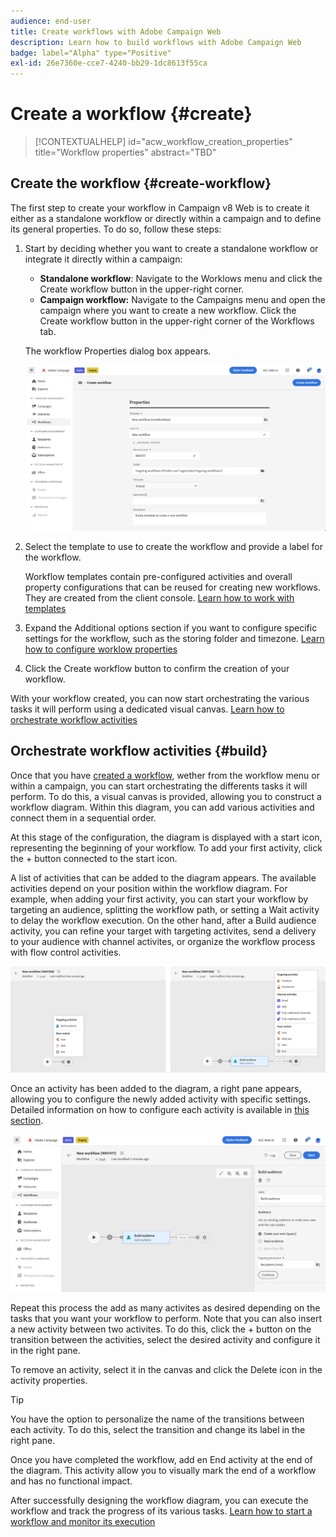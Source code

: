 ```yaml
---
audience: end-user
title: Create workflows with Adobe Campaign Web
description: Learn how to build workflows with Adobe Campaign Web
badge: label="Alpha" type="Positive"
exl-id: 26e7360e-cce7-4240-bb29-1dc8613f55ca
---
```


# Create a workflow {#create}

>[!CONTEXTUALHELP]
>id="acw_workflow_creation_properties"
>title="Workflow properties"
>abstract="TBD"

## Create the workflow {#create-workflow}

The first step to create your workflow in Campaign v8 Web is to create it either as a standalone workflow or directly within a campaign and to define its general properties. To do so, follow these steps:

1. Start by deciding whether you want to create a standalone workflow or integrate it directly within a campaign:

    * **Standalone workflow**: Navigate to the Worklows menu and click the Create workflow button in the upper-right corner.
    * **Campaign workflow:** Navigate to the Campaigns menu and open the campaign where you want to create a new workflow. Click the Create workflow button in the upper-right corner of the Workflows tab.

    The workflow Properties dialog box appears.

    ![](assets/workflow-create.png)

1. Select the template to use to create the workflow and provide a label for the workflow.

    Workflow templates contain pre-configured activities and overall property configurations that can be reused for creating new workflows. They are created from the client console. [Learn how to work with templates](https://experienceleague.adobe.com/docs/campaign/automation/workflows/introduction/build-a-workflow.html#workflow-templates)

1. Expand the Additional options section if you want to configure specific settings for the workflow, such as the storing folder and timezone. [Learn how to configure worklow properties](workflow-settings.md)

1. Click the Create workflow button to confirm the creation of your workflow.

With your workflow created, you can now start orchestrating the various tasks it will perform using a dedicated visual canvas. [Learn how to orchestrate workflow activities](#build)

## Orchestrate workflow activities {#build}

Once that you have [created a workflow](create-workflow.md), wether from the workflow menu or within a campaign, you can start orchestrating the differents tasks it will perform. To do this, a visual canvas is provided, allowing you to construct a workflow diagram. Within this diagram, you can add various activities and connect them in a sequential order.

At this stage of the configuration, the diagram is displayed with a start icon, representing the beginning of your workflow. To add your first activity, click the + button connected to the start icon.

A list of activities that can be added to the diagram appears. The available activities depend on your position within the workflow diagram. For example, when adding your first activity, you can start your workflow by targeting an audience, splitting the workflow path, or setting a Wait activity to delay the workflow execution. On the other hand, after a Build audience activity, you can refine your target with targeting activites, send a delivery to your audience with channel activites, or organize the workflow process with flow control activities.

![](assets/workflow-start.png)

Once an activity has been added to the diagram, a right pane appears, allowing you to configure the newly added activity with specific settings. Detailed information on how to configure each activity is available in [this section](activities/about-activities.md).

![](assets/workflow-configure-activities.png)

Repeat this process the add as many activites as desired depending on the tasks that you want your workflow to perform. Note that you can also insert a new activity between two activites. To do this, click the + button on the transition between the activities, select the desired activity and configure it in the right pane.

To remove an activity, select it in the canvas and click the Delete icon in the activity properties.

>[!TIP]
>
>You have the option to personalize the name of the transitions between each activity. To do this, select the transition and change its label in the right pane.

Once you have completed the workflow, add en End activity at the end of the diagram. This activity allow you to visually mark the end of a workflow and has no functional impact.

After successfully designing the workflow diagram, you can execute the workflow and track the progress of its various tasks. [Learn how to start a workflow and monitor its execution](start-monitor-workflows.md)
